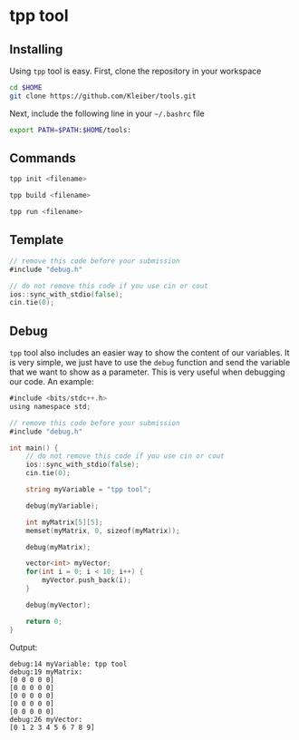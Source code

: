 
# tpp tool


## Installing
Using `tpp` tool is easy. First, clone the repository in your workspace
```bash
cd $HOME
git clone https://github.com/Kleiber/tools.git
```
Next, include the following line in your `~/.bashrc` file
```bash
export PATH=$PATH:$HOME/tools:
```
## Commands


```bash
tpp init <filename>
```

```bash
tpp build <filename>
```

```bash
tpp run <filename>
```

## Template


```go
// remove this code before your submission
#include "debug.h"
```


```go
// do not remove this code if you use cin or cout
ios::sync_with_stdio(false);
cin.tie(0);
```

## Debug

`tpp` tool also includes an easier way to show the content of our variables. It is very simple, we just have to use the `debug` function and send the variable that we want to show as a parameter. This is very useful when debugging our code. An example:

```go
#include <bits/stdc++.h>
using namespace std;

// remove this code before your submission
#include "debug.h"

int main() { 
    // do not remove this code if you use cin or cout
    ios::sync_with_stdio(false);
    cin.tie(0);

    string myVariable = "tpp tool";

    debug(myVariable);

    int myMatrix[5][5];
    memset(myMatrix, 0, sizeof(myMatrix));

    debug(myMatrix);

    vector<int> myVector;
    for(int i = 0; i < 10; i++) {
    	myVector.push_back(i);
    }

    debug(myVector);

    return 0;
}
```

Output:
```
debug:14 myVariable: tpp tool
debug:19 myMatrix:
[0 0 0 0 0]
[0 0 0 0 0]
[0 0 0 0 0]
[0 0 0 0 0]
[0 0 0 0 0]
debug:26 myVector:
[0 1 2 3 4 5 6 7 8 9]
```
